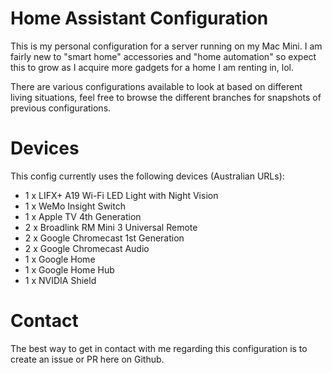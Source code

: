 # Home Assistant Configuration

This is my personal configuration for a server running on my Mac Mini. I am fairly new to "smart home" accessories and "home automation" so expect this to grow as I acquire more gadgets for a home I am renting in, lol.

There are various configurations available to look at based on different living situations, feel free to browse the different branches for snapshots of previous configurations.

# Devices
This config currently uses the following devices (Australian URLs):

- 1 x LIFX+ A19 Wi-Fi LED Light with Night Vision
- 1 x WeMo Insight Switch
- 1 x Apple TV 4th Generation
- 2 x Broadlink RM Mini 3 Universal Remote
- 2 x Google Chromecast 1st Generation
- 2 x Google Chromecast Audio
- 1 x Google Home
- 1 x Google Home Hub
- 1 x NVIDIA Shield

# Contact
The best way to get in contact with me regarding this configuration is to create an issue or PR here on Github.
